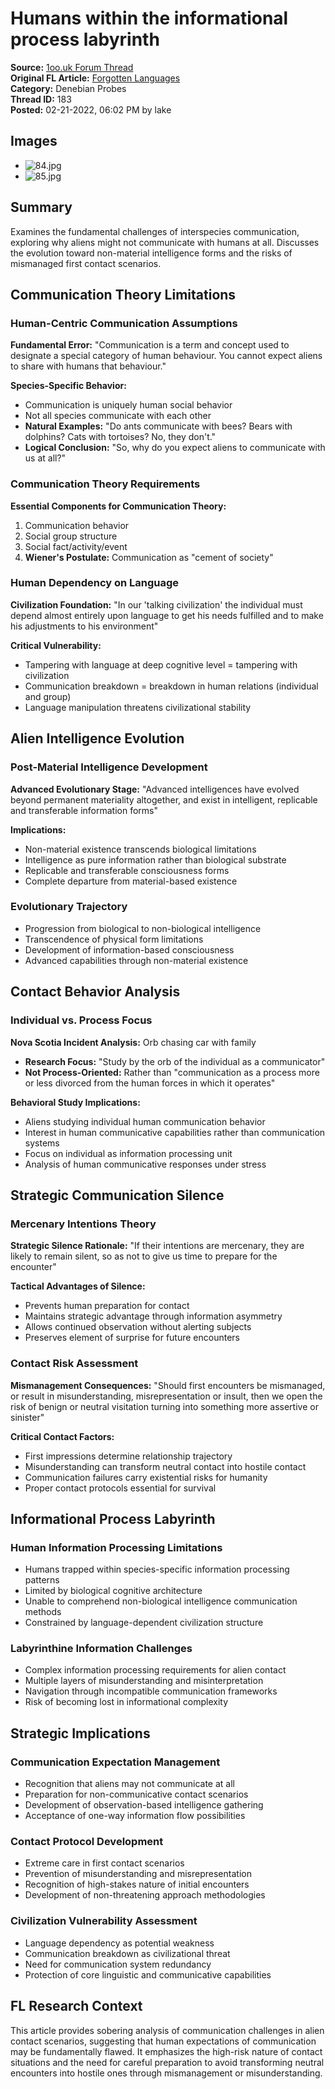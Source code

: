 # Humans within the informational process labyrinth

**Source:** [1oo.uk Forum Thread](https://1oo.uk/showthread.php?tid=183)  
**Original FL Article:** [Forgotten Languages](https://forgottenlanguages-full.forgottenlanguages.org/2020/02/humans-within-informational-process.html)  
**Category:** Denebian Probes  
**Thread ID:** 183  
**Posted:** 02-21-2022, 06:02 PM by lake  

## Images
- ![84.jpg](/images/fl-articles/denebian-probes/84.jpg)
- ![85.jpg](/images/fl-articles/denebian-probes/85.jpg)

## Summary
Examines the fundamental challenges of interspecies communication, exploring why aliens might not communicate with humans at all. Discusses the evolution toward non-material intelligence forms and the risks of mismanaged first contact scenarios.

## Communication Theory Limitations

### Human-Centric Communication Assumptions
**Fundamental Error:** "Communication is a term and concept used to designate a special category of human behaviour. You cannot expect aliens to share with humans that behaviour."

**Species-Specific Behavior:**
- Communication is uniquely human social behavior
- Not all species communicate with each other
- **Natural Examples:** "Do ants communicate with bees? Bears with dolphins? Cats with tortoises? No, they don't."
- **Logical Conclusion:** "So, why do you expect aliens to communicate with us at all?"

### Communication Theory Requirements
**Essential Components for Communication Theory:**
1. Communication behavior
2. Social group structure  
3. Social fact/activity/event
4. **Wiener's Postulate:** Communication as "cement of society"

### Human Dependency on Language
**Civilization Foundation:** "In our 'talking civilization' the individual must depend almost entirely upon language to get his needs fulfilled and to make his adjustments to his environment"

**Critical Vulnerability:** 
- Tampering with language at deep cognitive level = tampering with civilization
- Communication breakdown = breakdown in human relations (individual and group)
- Language manipulation threatens civilizational stability

## Alien Intelligence Evolution

### Post-Material Intelligence Development
**Advanced Evolutionary Stage:** "Advanced intelligences have evolved beyond permanent materiality altogether, and exist in intelligent, replicable and transferable information forms"

**Implications:**
- Non-material existence transcends biological limitations
- Intelligence as pure information rather than biological substrate
- Replicable and transferable consciousness forms
- Complete departure from material-based existence

### Evolutionary Trajectory
- Progression from biological to non-biological intelligence
- Transcendence of physical form limitations
- Development of information-based consciousness
- Advanced capabilities through non-material existence

## Contact Behavior Analysis

### Individual vs. Process Focus
**Nova Scotia Incident Analysis:** Orb chasing car with family
- **Research Focus:** "Study by the orb of the individual as a communicator"
- **Not Process-Oriented:** Rather than "communication as a process more or less divorced from the human forces in which it operates"

**Behavioral Study Implications:**
- Aliens studying individual human communication behavior
- Interest in human communicative capabilities rather than communication systems
- Focus on individual as information processing unit
- Analysis of human communicative responses under stress

## Strategic Communication Silence

### Mercenary Intentions Theory
**Strategic Silence Rationale:** "If their intentions are mercenary, they are likely to remain silent, so as not to give us time to prepare for the encounter"

**Tactical Advantages of Silence:**
- Prevents human preparation for contact
- Maintains strategic advantage through information asymmetry
- Allows continued observation without alerting subjects
- Preserves element of surprise for future encounters

### Contact Risk Assessment
**Mismanagement Consequences:** "Should first encounters be mismanaged, or result in misunderstanding, misrepresentation or insult, then we open the risk of benign or neutral visitation turning into something more assertive or sinister"

**Critical Contact Factors:**
- First impressions determine relationship trajectory
- Misunderstanding can transform neutral contact into hostile contact
- Communication failures carry existential risks for humanity
- Proper contact protocols essential for survival

## Informational Process Labyrinth

### Human Information Processing Limitations
- Humans trapped within species-specific information processing patterns
- Limited by biological cognitive architecture
- Unable to comprehend non-biological intelligence communication methods
- Constrained by language-dependent civilization structure

### Labyrinthine Information Challenges
- Complex information processing requirements for alien contact
- Multiple layers of misunderstanding and misinterpretation
- Navigation through incompatible communication frameworks
- Risk of becoming lost in informational complexity

## Strategic Implications

### Communication Expectation Management
- Recognition that aliens may not communicate at all
- Preparation for non-communicative contact scenarios
- Development of observation-based intelligence gathering
- Acceptance of one-way information flow possibilities

### Contact Protocol Development
- Extreme care in first contact scenarios
- Prevention of misunderstanding and misrepresentation
- Recognition of high-stakes nature of initial encounters
- Development of non-threatening approach methodologies

### Civilization Vulnerability Assessment
- Language dependency as potential weakness
- Communication breakdown as civilizational threat
- Need for communication system redundancy
- Protection of core linguistic and communicative capabilities

## FL Research Context
This article provides sobering analysis of communication challenges in alien contact scenarios, suggesting that human expectations of communication may be fundamentally flawed. It emphasizes the high-risk nature of contact situations and the need for careful preparation to avoid transforming neutral encounters into hostile ones through mismanagement or misunderstanding.
